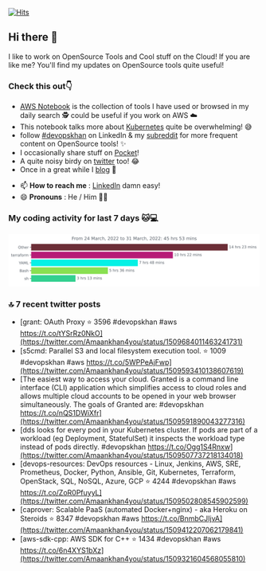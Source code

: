 [![Hits](https://hits.seeyoufarm.com/api/count/incr/badge.svg?url=https%3A%2F%2Fgithub.com%2Fakhan4u%2Fhit-counter&count_bg=%2379C83D&title_bg=%23555555&icon=&icon_color=%23E7E7E7&title=visits&edge_flat=false)](https://hits.seeyoufarm.com)

## Hi there 👋

I like to work on OpenSource Tools and Cool stuff on the Cloud! If you are like me? You'll find my updates on OpenSource tools quite useful!

### Check this out👇

* [AWS Notebook](https://histre.com/public/notebooks/dnllyanu/aws/) is the collection of tools I have used or browsed in my daily search 🕵️ could be useful if you work on AWS ☁️
* This notebook talks more about [Kubernetes](https://histre.com/public/notebooks/6uxdvo3y/kubernetes/) quite be overwhelming! 😅
* follow [#devopskhan](https://www.linkedin.com/feed/hashtag/devopskhan/) on LinkedIn & my [subreddit](https://www.reddit.com/r/devopskhan/) for more frequent content on OpenSource tools! ✨
* I occasionally share stuff on [Pocket](https://getpocket.com/@ej6g8d1dp2829A16a9Tf5d4T6bAMp3d8791rejDe86yem3bm4e14ex4fT4dluk29)!
* A quite noisy birdy on [twitter](https://twitter.com/Amaankhan4you) too! 😂
* Once in a great while I [blog](https://linuxparrot.com/) 😬


- 📫 **How to reach me** : [LinkedIn](https://www.linkedin.com/in/amaan-khan-linux-ninja) damn easy!
- 😄 **Pronouns** : He / Him 🤷‍♂️

### My coding activity for last 7 days 🐱💻

<img src="https://github.com/akhan4u/akhan4u/blob/main/images/stat.svg" alt="Amaan's Wakatime Activity!"/>

### 🔝 7 recent twitter posts
<!-- DEVDOJO:START -->
- [grant: OAuth Proxy
⭐️ 3596
#devopskhan #aws
https://t.co/tYSrRz0NkO](https://twitter.com/Amaankhan4you/status/1509684011463241731)
- [s5cmd: Parallel S3 and local filesystem execution tool.
⭐️ 1009
#devopskhan #aws
https://t.co/5WPPeAjFwp](https://twitter.com/Amaankhan4you/status/1509593410138607619)
- [The easiest way to access your cloud. Granted is a command line interface &lpar;CLI&rpar; application which simplifies access to cloud roles and allows multiple cloud accounts to be opened in your web browser simultaneously. The goals of Granted are: #devopskhan https://t.co/nQS1DWiXfr](https://twitter.com/Amaankhan4you/status/1509591890043277316)
- [dds looks for every pod in your Kubernetes cluster. If pods are part of a workload &lpar;eg Deployment, StatefulSet&rpar; it inspects the workload type instead of pods directly. #devopskhan https://t.co/Ogg1S4Rnxw](https://twitter.com/Amaankhan4you/status/1509507737218134018)
- [devops-resources: DevOps resources - Linux, Jenkins, AWS, SRE, Prometheus, Docker, Python, Ansible, Git, Kubernetes, Terraform, OpenStack, SQL, NoSQL, Azure, GCP
⭐️ 4244
#devopskhan #aws
https://t.co/ZoR0PfuyyL](https://twitter.com/Amaankhan4you/status/1509502808545902599)
- [caprover: Scalable PaaS &lpar;automated Docker+nginx&rpar; - aka Heroku on Steroids
⭐️ 8347
#devopskhan #aws
https://t.co/BnmbCJIjvA](https://twitter.com/Amaankhan4you/status/1509412207062179841)
- [aws-sdk-cpp: AWS SDK for C++
⭐️ 1434
#devopskhan #aws
https://t.co/6n4XYS1bXz](https://twitter.com/Amaankhan4you/status/1509321604568055810)
<!-- DEVDOJO:END -->

<!-- ![Amaan's GitHub stats](https://github-readme-stats.vercel.app/api?username=akhan4u&count_private=true&show_icons=true&hide=contribs) -->
